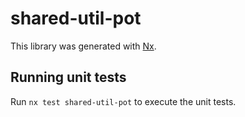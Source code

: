 # shared-util-pot

This library was generated with [Nx](https://nx.dev).

## Running unit tests

Run `nx test shared-util-pot` to execute the unit tests.
